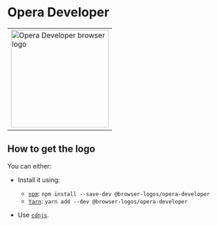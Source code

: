 Opera Developer
===============

<table>
    <tr height=230>
        <td>
            <a href="https://github.com/alrra/browser-logos/tree/8fab53c2544fe45642f4b330f21c426a07c63367/src/opera-developer">
                <img width=220 src="https://raw.githubusercontent.com/alrra/browser-logos/8fab53c2544fe45642f4b330f21c426a07c63367/src/opera-developer/opera-developer_512x512.png" alt="Opera Developer browser logo">
            </a>
        </td>
    </tr>
</table>

How to get the logo
-------------------

You can either:

* Install it using:

  * [`npm`][npm]: `npm install --save-dev @browser-logos/opera-developer`
  * [`Yarn`][yarn]: `yarn add --dev @browser-logos/opera-developer`

* Use [`cdnjs`][cdnjs].

<!-- Link labels: -->

[cdnjs]: https://cdnjs.com/libraries/browser-logos
[npm]: https://www.npmjs.com/
[yarn]: https://yarnpkg.com/
